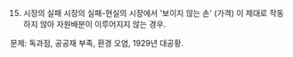15. 시장의 실패
시장의 실패-현실의 시장에서 '보이지 않는 손' (가격) 이 
제대로 작동하지 않아 자원배분이 이루어지지 않는 경우.

문제: 독과점, 공공재 부족, 환경 오염, 1929년 대공황.
